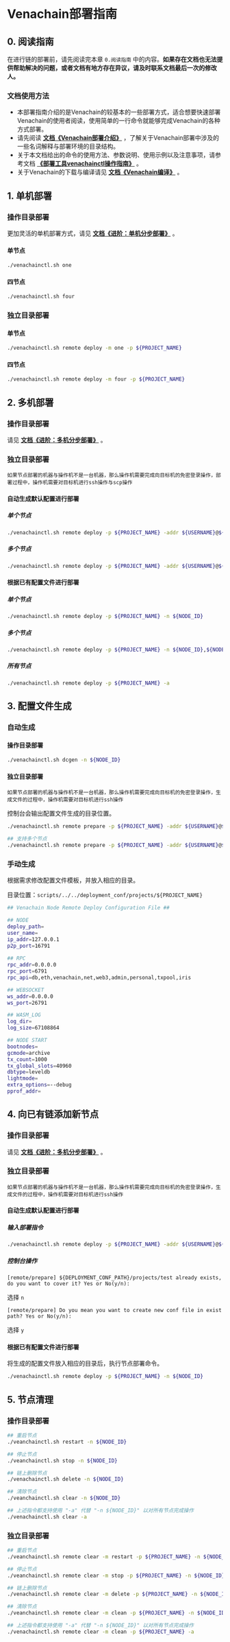 # Venachain部署指南

## 0.  阅读指南

在进行链的部署前，请先阅读完本章 ``0.阅读指南`` 中的内容。**如果存在文档也无法提供帮助解决的问题，或者文档有地方存在异议，请及时联系文档最后一次的修改人。**

### 文档使用方法

- 本部署指南介绍的是Venachain的较基本的一些部署方式，适合想要快速部署Venachain的使用者阅读，使用简单的一行命令就能够完成Venachain的各种方式部署。
- 请先阅读 [**文档《Venachain部署介绍》**](./Venachain部署介绍.md) ，了解关于Venachain部署中涉及的一些名词解释与部署环境的目录结构。
- 关于本文档给出的命令的使用方法、参数说明、使用示例以及注意事项，请参考文档 [**《部署工具venachainctl操作指南》**](../5_实用工具/部署工具venachainctl.md)  。
- 关于Venachain的下载与编译请见 [**文档《Venachain编译》**](../6_深入使用指南/Venachain编译.md) 。

## 1. 单机部署

### 操作目录部署

更加灵活的单机部署方式，请见 [**文档《进阶：单机分步部署》**](./进阶：单机分步部署.md) 。

#### 单节点

```bash
./venachainctl.sh one
```

#### 四节点

```bash
./venachainctl.sh four
```

### 独立目录部署

#### 单节点

```bash
./venachainctl.sh remote deploy -m one -p ${PROJECT_NAME}
```

#### 四节点

```bash
./venachainctl.sh remote deploy -m four -p ${PROJECT_NAME}
```

## 2. 多机部署

### 操作目录部署

请见 [**文档《进阶：多机分步部署》**](./进阶：多机分步部署.md) 。

### 独立目录部署

```{warning}
如果节点部署的机器与操作机不是一台机器，那么操作机需要完成向目标机的免密登录操作，部署过程中，操作机需要对目标机进行ssh操作与scp操作
```

#### 自动生成默认配置进行部署

##### 单个节点

```bash
./venachainctl.sh remote deploy -p ${PROJECT_NAME} -addr ${USERNAME}@${IP_ADDR}
```

##### 多个节点

```bash
./venachainctl.sh remote deploy -p ${PROJECT_NAME} -addr ${USERNAME}@${IP_ADDR},${USERNAME}@${IP_ADDR}
```

#### 根据已有配置文件进行部署

##### 单个节点

```bash
./venachainctl.sh remote deploy -p ${PROJECT_NAME} -n ${NODE_ID}
```

##### 多个节点  

```bash
./venachainctl.sh remote deploy -p ${PROJECT_NAME} -n ${NODE_ID},${NODE_ID}
```

##### 所有节点

```bash
./venachainctl.sh remote deploy -p ${PROJECT_NAME} -a
```

## 3. 配置文件生成

### 自动生成

#### 操作目录部署

```bash
./venachainctl.sh dcgen -n ${NODE_ID}
```

#### 独立目录部署

```{warning}
如果节点部署的机器与操作机不是一台机器，那么操作机需要完成向目标机的免密登录操作，生成文件的过程中，操作机需要对目标机进行ssh操作
```

控制台会输出配置文件生成的目录位置。

```bash
./venachainctl.sh remote prepare -p ${PROJECT_NAME} -addr ${USERNAME}@${IP_ADDR}

## 支持多个节点
./venachainctl.sh remote prepare -p ${PROJECT_NAME} -addr ${USERNAME}@${IP_ADDR},${USERNAME}@${IP_ADDR}
```

### 手动生成

根据需求修改配置文件模板，并放入相应的目录。

目录位置：`scripts/../../deployment_conf/projects/${PROJECT_NAME}`

```bash
## Venachain Node Remote Deploy Configuration File ##

## NODE
deploy_path=
user_name=
ip_addr=127.0.0.1
p2p_port=16791
 
## RPC
rpc_addr=0.0.0.0
rpc_port=6791
rpc_api=db,eth,venachain,net,web3,admin,personal,txpool,iris

## WEBSOCKET
ws_addr=0.0.0.0
ws_port=26791

## WASM_LOG
log_dir=
log_size=67108864

## NODE START
bootnodes=
gcmode=archive
tx_count=1000
tx_global_slots=40960
dbtype=leveldb
lightmode=
extra_options=--debug
pprof_addr=
```

## 4. 向已有链添加新节点

### 操作目录部署

请见 [**文档《进阶：多机分步部署》**](./进阶：多机分步部署.md) 。

### 独立目录部署

```{warning}
如果节点部署的机器与操作机不是一台机器，那么操作机需要完成向目标机的免密登录操作，生成文件的过程中，操作机需要对目标机进行ssh操作
```

#### 自动生成默认配置进行部署

##### 输入部署指令

```bash
./venachainctl.sh remote deploy -p ${PROJECT_NAME} -addr ${USERNAME}@${IP_ADDR}
```

##### 控制台操作

```console
[remote/prepare] ${DEPLOYMENT_CONF_PATH}/projects/test already exists, do you want to cover it? Yes or No(y/n): 
```

选择 ``n``

```console
[remote/prepare] Do you mean you want to create new conf file in exist path? Yes or No(y/n): 
```

选择 ``y``

#### 根据已有配置文件进行部署

将生成的配置文件放入相应的目录后，执行节点部署命令。

```bash
./venachainctl.sh remote deploy -p ${PROJECT_NAME} -n ${NODE_ID}
```

## 5. 节点清理

### 操作目录部署

```bash
## 重启节点
./veanchainctl.sh restart -n ${NODE_ID}

## 停止节点
./veanchainctl.sh stop -n ${NODE_ID}

## 链上删除节点
./venachainctl.sh delete -n ${NODE_ID}

## 清除节点
./veanchainctl.sh clear -n ${NODE_ID}

## 上述指令都支持使用 "-a" 代替 "-n ${NODE_ID}" 以对所有节点完成操作
./venachainctl.sh clear -a
```

### 独立目录部署

```bash
## 重启节点
./veanchainctl.sh remote clear -m restart -p ${PROJECT_NAME} -n ${NODE_ID}

## 停止节点
./veanchainctl.sh remote clear -m stop -p ${PROJECT_NAME} -n ${NODE_ID}

## 链上删除节点
./venachainctl.sh remote clear -m delete -p ${PROJECT_NAME} -n ${NODE_ID}

## 清除节点
./veanchainctl.sh remote clear -m clean -p ${PROJECT_NAME} -n ${NODE_ID}

## 上述指令都支持使用 "-a" 代替 "-n ${NODE_ID}" 以对所有节点完成操作
./venachainctl.sh remote clear -m clean -p ${PROJECT_NAME} -a
```
